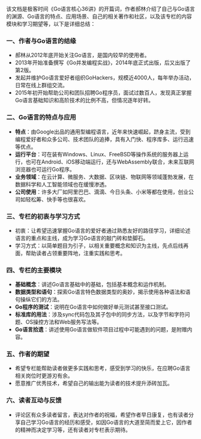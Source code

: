 该文档是极客时间《Go语言核心36讲》的开篇词，作者郝林介绍了自己与Go语言的渊源、Go语言的特点、应用场景、自己的相关著作和社区，以及该专栏的内容模块和学习期望等，以下是详细总结：

### 一、作者与Go语言的结缘
- 郝林从2012年底开始关注Go语言，是国内较早的使用者。
- 2013年开始准备撰写《Go并发编程实战》，2014年底正式出版，后又出版了第2版。
- 发起并维护Go语言爱好者组织GoHackers，规模近4000人，每年举办活动，日常在线上群组交流。
- 2015年初开始帮助公司和团队招聘Go程序员，面试过数百人，发现真正掌握Go语言基础知识和高阶技术的比例不高，但情况逐年好转。

### 二、Go语言的特点与应用
- **特点**：由Google出品的通用型编程语言，近年来快速崛起，跻身主流，受到编程爱好者和众多公司、技术团队的追捧，具有入门快、程序库多、运行迅速等优点。
- **运行平台**：可在装有Windows、Linux、FreeBSD等操作系统的服务器上运行，也可在Android、iOS移动端运行，还与WebAssembly联合，未来互联网浏览器也可运行Go程序。
- **业务领域**：在云计算、微服务、大数据、区块链、物联网等领域蓬勃发展，在数据科学和人工智能领域也在缓慢渗透。
- **公司使用**：许多大厂如阿里巴巴、滴滴、今日头条、小米等都在使用，创业公司如轻松筹、快手等也很喜欢。

### 三、专栏的初衷与学习方式
- 初衷：让希望迅速掌握Go语言的爱好者通过熟悉友好的路径学习，详细论述语言的重点和主线，成为学习Go语言的敲门砖和垫脚石。
- 学习方式：以简单题目为引子，以相关重要概念和知识为主线，先点后线再面，帮助读者占领重要阵地，注重实践和思考。

### 四、专栏的主要模块
- **基础概念**：讲述Go语言基础中的基础，包括基本概念和运作机制。
- **数据类型和语句**：探索Go语言特色数据类型的奥妙，揭示使用各种语法和语句操纵它们的方法。
- **Go程序的测试**：说明在Go语言中如何做好单元测试甚至接口测试。
- **标准库的用法**：涉及sync代码包及其子包中的同步方法，以及字节和字符问题、OS操控方法和Web服务写法等。
- **Go语言拾遗**：讲述使用Go语言做软件项目过程中可能遇到的问题，是附赠内容。

### 五、作者的期望
- 希望专栏能帮助读者做更多实践和思考，感受到学习的快乐，在应聘Go语言相关岗位时更游刃有余。
- 愿意推广优秀技术，希望自己的输出能为读者的技术提升添砖加瓦。

### 六、读者互动与反馈
- 评论区有众多读者留言，表达对作者的祝福，希望作者早日康复，也有读者分享自己学习Go语言的经历和感受，如因Go语言的大道至简而爱上它，因作者的精神而决定学习等，还有读者对专栏表示期待。

